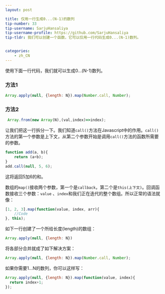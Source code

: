 ```yaml
---
layout: post

title: 仅用一行生成0...(N-1)的数列
tip-number: 33
tip-username: SarjuHansaliya
tip-username-profile: https://github.com/SarjuHansaliya
tip-tldr: 我们可以创建一个函数，它可以仅用一行代码生成0...(N-1)数列。


categories:
    - zh_CN
---
```


使用下面一行代码，我们就可以生成0...(N-1)数列。

### 方法1

```js
Array.apply(null, {length: N}).map(Number.call, Number);
```

### 方法2 

```js
 Array.from(new Array(N),(val,index)=>index);
 ```


让我们把这一行拆分一下。我们知道`call()`方法在Javascript中的作用。`call()`方法的第一个参数是上下文，从第二个参数开始是调用`call()`方法的函数所需要的参数。

```js
function add(a, b){
    return (a+b);
}
add.call(null, 5, 6);
```
这将返回5加6的和。

数组的`map()`接收两个参数，第一个是`callback`，第二个是`this(上下文)`。回调函数接收三个参数：`value` 、`index`和我们正在迭代的整个数组。所以正常的语法就像：

```js
[1, 2, 3].map(function(value, index, arr){
    //Code
}, this);
```
如下一行创建了一个所给长度(length)的数组：

```js
Array.apply(null, {length: N})
```
将各部分合并就成了如下解决方案：

```js
Array.apply(null, {length: N}).map(Number.call, Number);
```

如果你需要1...N的数列，你可以这样写：

```js
Array.apply(null, {length: N}).map(function(value, index){
  return index+1;  
});
```
